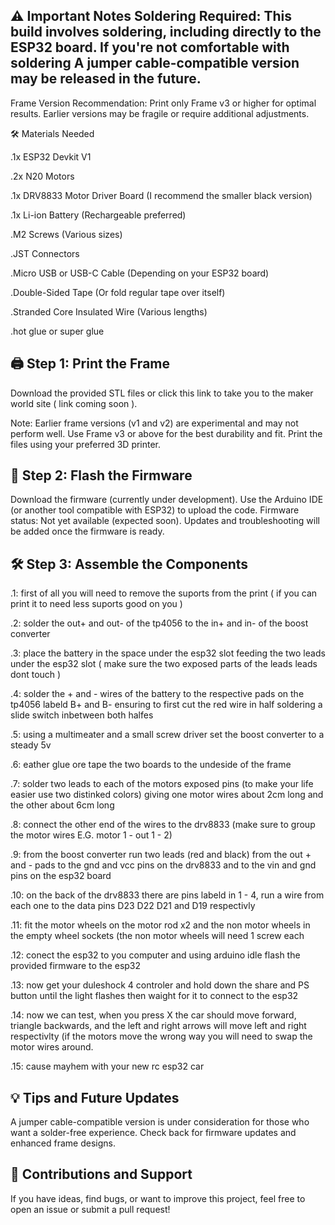 ⚠️ Important Notes
Soldering Required: This build involves soldering, including directly to the ESP32 board. If you're not comfortable with soldering A jumper cable-compatible version may be released in the future.
-
Frame Version Recommendation: Print only Frame v3 or higher for optimal results. Earlier versions may be fragile or require additional adjustments.

🛠️ Materials Needed

.1x ESP32 Devkit V1

.2x N20 Motors

.1x DRV8833 Motor Driver Board (I recommend the smaller black version)

.1x Li-ion Battery (Rechargeable preferred)

.M2 Screws (Various sizes)

.JST Connectors

.Micro USB or USB-C Cable (Depending on your ESP32 board)

.Double-Sided Tape (Or fold regular tape over itself)

.Stranded Core Insulated Wire (Various lengths)

.hot glue or super glue


🖨️ Step 1: Print the Frame
-
Download the provided STL files or click this link to take you to the maker world site    ( link coming soon ).

Note: Earlier frame versions (v1 and v2) are experimental and may not perform well.
Use Frame v3 or above for the best durability and fit.
Print the files using your preferred 3D printer.

🔌 Step 2: Flash the Firmware
-
Download the firmware (currently under development).
Use the Arduino IDE (or another tool compatible with ESP32) to upload the code.
Firmware status: Not yet available (expected soon).
Updates and troubleshooting will be added once the firmware is ready.

🛠️ Step 3: Assemble the Components
-
.1: first of all you will need to remove the suports from the print ( if you can print it to need less suports good on you )

.2: solder the out+ and out- of the tp4056 to the in+ and in- of the boost converter 

.3: place the battery in the space under the esp32 slot feeding the two leads under the esp32 slot ( make sure the two exposed parts of the leads leads dont touch )

.4: solder the + and - wires of the battery to the respective pads on the tp4056 labeld B+ and B- ensuring to first cut the red wire in half soldering a slide switch inbetween both halfes

.5: using a multimeater and a small screw driver set the boost converter to a steady 5v

.6: eather glue ore tape the two boards to the undeside of the frame 

.7: solder two leads to each of the motors exposed pins (to make your life easier use two distinked colors) giving one motor wires about 2cm long and the other about 6cm long

.8: connect the other end of the wires to the drv8833 (make sure to group the motor wires E.G. motor 1 - out 1 - 2)

.9: from the boost converter run two leads (red and black) from the out + and - pads to the gnd and vcc pins on the drv8833 and to the vin and gnd pins on the esp32 board

.10: on the back of the drv8833 there are pins labeld in 1 - 4, run a wire from each one to the data pins D23 D22 D21 and D19 respectivly 

.11: fit the motor wheels on the motor rod x2 and the non motor wheels in the empty wheel sockets (the non motor wheels will need 1 screw each

.12: conect the esp32 to you computer and using arduino idle flash the provided firmware to the esp32 

.13: now get your duleshock 4 controler and hold down the share and PS button until the light flashes then waight for it to connect to the esp32

.14: now we can test, when you press X the car should move forward, triangle backwards, and the left and right arrows will move left and right respectivlty
        (if the motors move the wrong way you will need to swap the motor wires around.

.15: cause mayhem with your new rc esp32 car

💡 Tips and Future Updates
-
A jumper cable-compatible version is under consideration for those who want a solder-free experience.
Check back for firmware updates and enhanced frame designs.

🤝 Contributions and Support
-
If you have ideas, find bugs, or want to improve this project, feel free to open an issue or submit a pull request!
